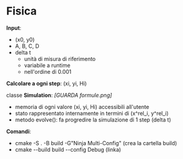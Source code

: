 # Fisica

**Input**:
- (x0, y0)
- A, B, C, D
- delta t
    - unità di misura di riferimento
    - variabile a runtime
    - nell'ordine di 0.001

**Calcolare a ogni step**: (xi, yi, Hi)

classe **Simulation**: *[GUARDA formule.png]*
- memoria di ogni valore (xi, yi, Hi) accessibili all'utente
- stato rappresentato internamente in termini di (x^rel_i, y^rel_i)
- metodo evolve(): fa progredire la simulazione di 1 step (delta t)


**Comandi**:
- cmake -S . -B build -G"Ninja Multi-Config" 
(crea la cartella build)
- cmake --build build --config Debug
(linka)
